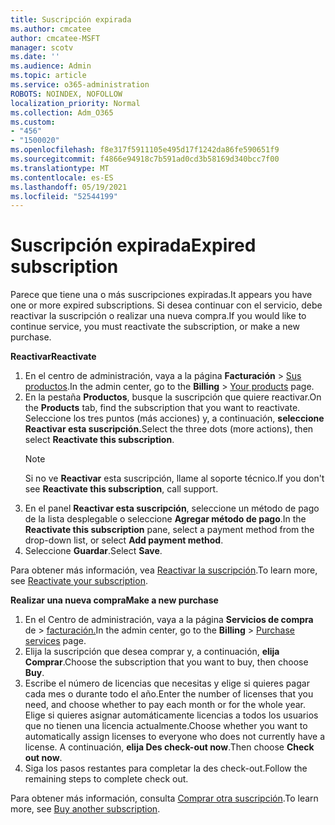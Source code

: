 ```yaml
---
title: Suscripción expirada
ms.author: cmcatee
author: cmcatee-MSFT
manager: scotv
ms.date: ''
ms.audience: Admin
ms.topic: article
ms.service: o365-administration
ROBOTS: NOINDEX, NOFOLLOW
localization_priority: Normal
ms.collection: Adm_O365
ms.custom:
- "456"
- "1500020"
ms.openlocfilehash: f8e317f5911105e495d17f1242da86fe590651f9
ms.sourcegitcommit: f4866e94918c7b591ad0cd3b58169d340bcc7f00
ms.translationtype: MT
ms.contentlocale: es-ES
ms.lasthandoff: 05/19/2021
ms.locfileid: "52544199"
---
```

# <a name="expired-subscription"></a><span data-ttu-id="0470c-102">Suscripción expirada</span><span class="sxs-lookup"><span data-stu-id="0470c-102">Expired subscription</span></span>

<span data-ttu-id="0470c-103">Parece que tiene una o más suscripciones expiradas.</span><span class="sxs-lookup"><span data-stu-id="0470c-103">It appears you have one or more expired subscriptions.</span></span> <span data-ttu-id="0470c-104">Si desea continuar con el servicio, debe reactivar la suscripción o realizar una nueva compra.</span><span class="sxs-lookup"><span data-stu-id="0470c-104">If you would like to continue service, you must reactivate the subscription, or make a new purchase.</span></span>
  
<span data-ttu-id="0470c-105">**Reactivar**</span><span class="sxs-lookup"><span data-stu-id="0470c-105">**Reactivate**</span></span>
  
1. <span data-ttu-id="0470c-106">En el centro de administración, vaya a la página **Facturación** \> [Sus productos](https://go.microsoft.com/fwlink/p/?linkid=842054).</span><span class="sxs-lookup"><span data-stu-id="0470c-106">In the admin center, go to the **Billing** \> [Your products](https://go.microsoft.com/fwlink/p/?linkid=842054) page.</span></span>
2. <span data-ttu-id="0470c-107">En la pestaña **Productos**, busque la suscripción que quiere reactivar.</span><span class="sxs-lookup"><span data-stu-id="0470c-107">On the **Products** tab, find the subscription that you want to reactivate.</span></span> <span data-ttu-id="0470c-108">Seleccione los tres puntos (más acciones) y, a continuación, **seleccione Reactivar esta suscripción.**</span><span class="sxs-lookup"><span data-stu-id="0470c-108">Select the three dots (more actions), then select **Reactivate this subscription**.</span></span>
    > [!NOTE]
    > <span data-ttu-id="0470c-109">Si no ve **Reactivar** esta suscripción, llame al soporte técnico.</span><span class="sxs-lookup"><span data-stu-id="0470c-109">If you don't see **Reactivate this subscription**, call support.</span></span>
3. <span data-ttu-id="0470c-110">En el panel **Reactivar esta suscripción**, seleccione un método de pago de la lista desplegable o seleccione **Agregar método de pago**.</span><span class="sxs-lookup"><span data-stu-id="0470c-110">In the **Reactivate this subscription** pane, select a payment method from the drop-down list, or select **Add payment method**.</span></span>
4. <span data-ttu-id="0470c-111">Seleccione **Guardar**.</span><span class="sxs-lookup"><span data-stu-id="0470c-111">Select **Save**.</span></span>

<span data-ttu-id="0470c-112">Para obtener más información, vea [Reactivar 
la suscripción](/microsoft-365/commerce/subscriptions/reactivate-your-subscription).</span><span class="sxs-lookup"><span data-stu-id="0470c-112">To learn more, see [Reactivate your subscription](/microsoft-365/commerce/subscriptions/reactivate-your-subscription).</span></span>

<span data-ttu-id="0470c-113">**Realizar una nueva compra**</span><span class="sxs-lookup"><span data-stu-id="0470c-113">**Make a new purchase**</span></span>
  
1. <span data-ttu-id="0470c-114">En el Centro de administración, vaya a la página **Servicios de compra** de \> [facturación.](https://go.microsoft.com/fwlink/p/?linkid=868433)</span><span class="sxs-lookup"><span data-stu-id="0470c-114">In the admin center, go to the **Billing** \> [Purchase services](https://go.microsoft.com/fwlink/p/?linkid=868433) page.</span></span>
2. <span data-ttu-id="0470c-115">Elija la suscripción que desea comprar y, a continuación, **elija Comprar**.</span><span class="sxs-lookup"><span data-stu-id="0470c-115">Choose the subscription that you want to buy, then choose **Buy**.</span></span>
3. <span data-ttu-id="0470c-116">Escribe el número de licencias que necesitas y elige si quieres pagar cada mes o durante todo el año.</span><span class="sxs-lookup"><span data-stu-id="0470c-116">Enter the number of licenses that you need, and choose whether to pay each month or for the whole year.</span></span> <span data-ttu-id="0470c-117">Elige si quieres asignar automáticamente licencias a todos los usuarios que no tienen una licencia actualmente.</span><span class="sxs-lookup"><span data-stu-id="0470c-117">Choose whether you want to automatically assign licenses to everyone who does not currently have a license.</span></span> <span data-ttu-id="0470c-118">A continuación, **elija Des check-out now**.</span><span class="sxs-lookup"><span data-stu-id="0470c-118">Then choose **Check out now**.</span></span>
4. <span data-ttu-id="0470c-119">Siga los pasos restantes para completar la des check-out.</span><span class="sxs-lookup"><span data-stu-id="0470c-119">Follow the remaining steps to complete check out.</span></span>

<span data-ttu-id="0470c-120">Para obtener más información, consulta [Comprar otra suscripción](/microsoft-365/commerce/buy-another-subscription).</span><span class="sxs-lookup"><span data-stu-id="0470c-120">To learn more, see [Buy another subscription](/microsoft-365/commerce/buy-another-subscription).</span></span>